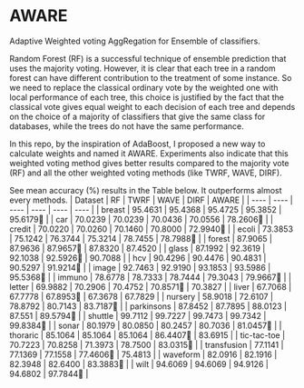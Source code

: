 # AWARE
Adaptive Weighted voting AggRegation for Ensemble of classifiers.

Random Forest (RF) is a successful technique of ensemble prediction that uses the majority voting. 
However, it is clear that each tree in a random forest can have different contribution to the treatment of some instance.
So we need to replace the classical ordinary vote by the weighted one with local performance of each tree, this choice is justified by the fact that
the classical vote gives equal weight to each decision of each tree and depends on the choice of a majority of classifiers that give the same class for databases, 
while the trees do not have the same performance.

In this repo, by the inspiration of AdaBoost, I proposed a new way to calculate weights and named it AWARE. 
Experiments also indicate that this weighted voting method gives better results compared to the majority vote (RF) and 
all the other weighted voting methods (like TWRF, WAVE, DIRF).

See mean accuracy (%) results in the Table below. It outperforms almost every methods.
| Dataset |  RF  | TWRF | WAVE | DIRF | AWARE |
|  ----   | ---- | ---- | ---- | ---- | ----  |
| breast | 95.4631 |	95.4368 |	95.4725 |	95.3852 | 95.6179🏅️ |
| car |	70.0239 |	70.0239 |	70.0436 |	70.0556 |	78.2606🏅️ |
| credit |	70.0220 |	70.0260 |	70.1460 |	70.8000 |	72.9940🏅️ |
| ecoli |	73.3853 |	75.1242 |	76.3744 |	75.3214 |	78.7455 |	78.7988🏅️ |
| forest |	87.9065 |	87.9636 |	87.9657🏅️ |	87.8320 |	87.4520 |
| glass |	87.1992 |	92.3619 |	92.1038 |	92.5926🏅️ |	90.7088 |
| hcv |	90.4296 |	90.4476 |	90.4831 |	90.5297 |	91.9214🏅️ |
| image |	92.7463 |	92.9190 |	93.1853 |	93.5986 |	95.5368🏅️ |
| immuno |	78.6778 |	78.7333 |	78.7444 |	79.3043 |	79.9667🏅️ |
| letter |	69.9882 |	70.2906 |	70.4752 |	70.8571🏅️ |	70.3827 |
| liver |	67.7068 |	67.7778 |	67.8953🏅️ |	67.3678 |	67.7829 |
| nursery |	58.9018 |	72.6107 |	78.8792 |	80.7143 |	83.7187🏅️ |
| parkinsons |	87.8452 |	87.7895 |	88.0123 |	87.551 |	89.5794🏅️ |
| shuttle |	99.7112 |	99.7227 |	99.7473 |	99.7342 |	99.8384🏅️ |
| sonar |	80.1979 |	80.0850 |	80.2457 |	80.7036 |	81.0457🏅️ |
| thoraric |	85.1064 |	85.1064 |	85.1064 |	86.4407🏅️ |	83.6915 |
| tic-tac-toe |	70.7223 |	70.8258 |	71.3973 |	78.7500 |	83.0315🏅️ |
| transfusion |	77.1141	| 77.1369 |	77.1558 |	77.4606🏅️ |	75.4813 |
| waveform |	82.0916 |	82.1916 |	82.3948 |	82.6400 |	83.3883🏅️ |
| wilt |	94.6069 |	94.6069 |	94.9126 |	94.6802 | 97.7844🏅️ |
